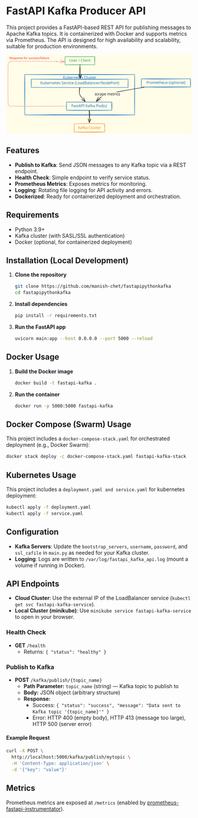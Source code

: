 # FastAPI Kafka Producer API

This project provides a FastAPI-based REST API for publishing messages to Apache Kafka topics. It is containerized with Docker and supports metrics via Prometheus. The API is designed for high availability and scalability, suitable for production environments.

![Steps](fastapi.svg)

## Features
- **Publish to Kafka**: Send JSON messages to any Kafka topic via a REST endpoint.
- **Health Check**: Simple endpoint to verify service status.
- **Prometheus Metrics**: Exposes metrics for monitoring.
- **Logging**: Rotating file logging for API activity and errors.
- **Dockerized**: Ready for containerized deployment and orchestration.

## Requirements
- Python 3.9+
- Kafka cluster (with SASL/SSL authentication)
- Docker (optional, for containerized deployment)

## Installation (Local Development)
1. **Clone the repository**
   ```bash
   git clone https://github.com/manish-chet/fastapipythonkafka
   cd fastapipythonkafka
   ```
2. **Install dependencies**
   ```bash
   pip install -r requirements.txt
   ```
3. **Run the FastAPI app**
   ```bash
   uvicorn main:app --host 0.0.0.0 --port 5000 --reload
   ```

## Docker Usage
1. **Build the Docker image**
   ```bash
   docker build -t fastapi-kafka .
   ```
2. **Run the container**
   ```bash
   docker run -p 5000:5000 fastapi-kafka
   ```

## Docker Compose (Swarm) Usage
This project includes a `docker-compose-stack.yaml` for orchestrated deployment (e.g., Docker Swarm):

```bash
docker stack deploy -c docker-compose-stack.yaml fastapi-kafka-stack
```

## Kubernetes Usage
This project includes a `deployment.yaml and service.yaml` for kubernetes deployment:

```bash
kubectl apply -f deployment.yaml
kubectl apply -f service.yaml
```


## Configuration
- **Kafka Servers**: Update the `bootstrap_servers`, `username`, `password`, and `ssl_cafile` in `main.py` as needed for your Kafka cluster.
- **Logging**: Logs are written to `/var/log/fastapi_kafka_api.log` (mount a volume if running in Docker).

## API Endpoints
- **Cloud Cluster**: Use the external IP of the LoadBalancer service (`kubectl get svc fastapi-kafka-service`).
- **Local Cluster (minikube)**: Use `minikube service fastapi-kafka-service` to open in your browser.

### Health Check
- **GET** `/health`
  - Returns: `{ "status": "healthy" }`

### Publish to Kafka
- **POST** `/kafka/publish/{topic_name}`
  - **Path Parameter:** `topic_name` (string) — Kafka topic to publish to
  - **Body:** JSON object (arbitrary structure)
  - **Response:**
    - Success: `{ "status": "success", "message": "Data sent to Kafka topic '{topic_name}'" }`
    - Error: HTTP 400 (empty body), HTTP 413 (message too large), HTTP 500 (server error)

#### Example Request
```bash
curl -X POST \
  http://localhost:5000/kafka/publish/mytopic \
  -H 'Content-Type: application/json' \
  -d '{"key": "value"}'
```

## Metrics
Prometheus metrics are exposed at `/metrics` (enabled by [prometheus-fastapi-instrumentator](https://github.com/trallard/prometheus-fastapi-instrumentator)).

